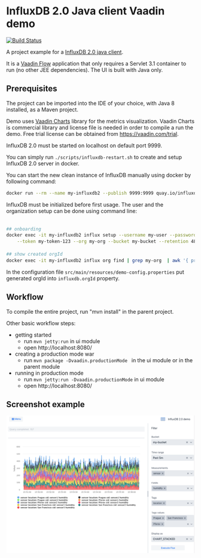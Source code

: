 # InfluxDB 2.0 Java client Vaadin demo

[![Build Status](https://travis-ci.org/rhajek/influx-demo.svg?branch=master)](https://travis-ci.org/rhajek/influx-demo)


A project example for a [InfluxDB 2.0 java client]([https://github.com/bonitoo-io/influxdb-client-java]). 

It is a [Vaadin Flow](https://vaadin.com/flow) application that only requires a Servlet 3.1 container to run (no other JEE dependencies). 
The UI is built with Java only. 

## Prerequisites

The project can be imported into the IDE of your choice, with Java 8 installed, as a Maven project.

Demo uses [Vaadin Charts](https://vaadin.com/components/vaadin-charts) library for the metrics visualization. Vaadin Charts is
commercial library and license file is needed in order to compile a run the demo. Free trial license can be obtained from https://vaadin.com/trial.

InfluxDB 2.0 must be started on localhost on default port 9999.

You can simply run `./scripts/influxdb-restart.sh` to create and setup InfluxDB 2.0 server in docker. 

 You can start the new clean instance of InfluxDB manually using docker
by following command: 

```bash
docker run --rm --name my-influxdb2 --publish 9999:9999 quay.io/influxdb/influx:nightly
```

InfluxDB must be initialized before first usage. The user and the organization setup can be done using command line:

```bash

## onboarding
docker exec -it my-influxdb2 influx setup --username my-user --password my-password \
    --token my-token-123 --org my-org --bucket my-bucket --retention 48 --force

## show created orgId    
docker exec -it my-influxdb2 influx org find | grep my-org  | awk '{ print $1 }'

```
In the configuration file `src/main/resources/demo-config.properties` put generated orgId into `influxdb.orgId` property.

## Workflow

To compile the entire project, run "mvn install" in the parent project.

Other basic workflow steps:

- getting started
  - run `mvn jetty:run` in ui module
  - open http://localhost:8080/
- creating a production mode war
  - run `mvn package -Dvaadin.productionMode ` in the ui module or in the parent module
- running in production mode
  - run `mvn jetty:run -Dvaadin.productionMode` in ui module
  - open http://localhost:8080/

## Screenshot example
![Example](doc/browse.png)
